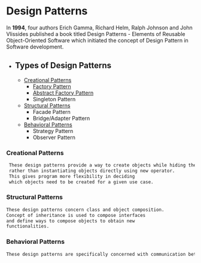 # Design Patterns

In **1994**, four authors Erich Gamma, Richard Helm, Ralph Johnson and John Vlissides published a book titled Design Patterns - Elements of Reusable Object-Oriented Software which initiated the concept of Design Pattern in Software development.

- ## Types of Design Patterns
  
  - [Creational Patterns](#creational-patterns)
    - [Factory Pattern](1.Factory_Pattern)
    - [Abstract Factory Pattern](2.Abstract_Factory_Pattern)
    - Singleton Pattern
  - [Structural Patterns](#structural-patterns)
    - Facade Pattern
    - Bridge/Adapter Pattern
  - [Behavioral Patterns](#behavioral-patterns)
    - Strategy Pattern
    - Observer Pattern

### Creational Patterns

```markdown
 These design patterns provide a way to create objects while hiding the creation logic,
 rather than instantiating objects directly using new operator. 
 This gives program more flexibility in deciding 
 which objects need to be created for a given use case.
```

### Structural Patterns

```markdown
These design patterns concern class and object composition.
Concept of inheritance is used to compose interfaces
and define ways to compose objects to obtain new 
functionalities.
```

### Behavioral Patterns

```markdown
These design patterns are specifically concerned with communication between objects.
```
